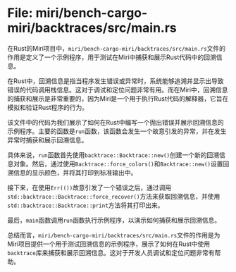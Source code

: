 # File: miri/bench-cargo-miri/backtraces/src/main.rs

在Rust的Miri项目中，`miri/bench-cargo-miri/backtraces/src/main.rs`文件的作用是定义了一个示例程序，用于测试在Miri中捕获和展示Rust代码中的回溯信息。

在Rust中，回溯信息是指当程序发生错误或异常时，系统能够追溯并显示出导致错误的代码调用栈信息。这对于调试和定位问题非常有用。而在Miri中，回溯信息的捕获和展示是非常重要的，因为Miri是一个用于执行Rust代码的解释器，它旨在模拟和验证Rust程序的行为。

该文件中的代码为我们展示了如何在Rust中编写一个抛出错误并展示回溯信息的示例程序。主要的函数是`run`函数，该函数会发生一个故意引发的异常，并在发生异常时捕获和展示回溯信息。

具体来说，`run`函数首先使用`backtrace::Backtrace::new()`创建一个新的回溯信息对象。然后，通过使用`Backtrace::force_colors()`和`Backtrace::new()`设置回溯信息的显示颜色，并将其打印到标准输出中。

接下来，在使用`Err(())`故意引发了一个错误之后，通过调用`std::backtrace::Backtrace::force_recover()`方法来获取回溯信息，并使用`std::backtrace::Backtrace::print`方法将其打印出来。

最后，`main`函数调用`run`函数执行示例程序，以演示如何捕获和展示回溯信息。

总结而言，`miri/bench-cargo-miri/backtraces/src/main.rs`文件的作用是为Miri项目提供一个用于测试回溯信息的示例程序，展示了如何在Rust中使用`backtrace`库来捕获和展示回溯信息。这对于开发人员调试和定位问题非常有帮助。


